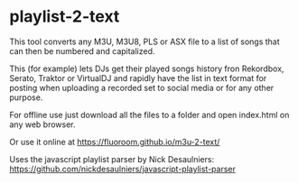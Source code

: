 # playlist-2-text
This tool converts any M3U, M3U8, PLS or ASX file to a list of songs that can then be numbered and capitalized.

This (for example) lets DJs get their played songs history fron Rekordbox, Serato, Traktor or VirtualDJ and rapidly have the list in text format for posting when uploading a recorded set to social media or for any other purpose.

For offline use just download all the files to a folder and open index.html on any web browser.

Or use it online at https://fluoroom.github.io/m3u-2-text/

Uses the javascript playlist parser by Nick Desaulniers: https://github.com/nickdesaulniers/javascript-playlist-parser
